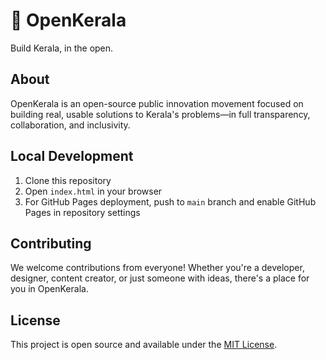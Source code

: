 # 🌿 OpenKerala

Build Kerala, in the open.

## About

OpenKerala is an open-source public innovation movement focused on building real, usable solutions to Kerala's problems—in full transparency, collaboration, and inclusivity.

## Local Development

1. Clone this repository
2. Open `index.html` in your browser
3. For GitHub Pages deployment, push to `main` branch and enable GitHub Pages in repository settings

## Contributing

We welcome contributions from everyone! Whether you're a developer, designer, content creator, or just someone with ideas, there's a place for you in OpenKerala.

## License

This project is open source and available under the [MIT License](LICENSE).